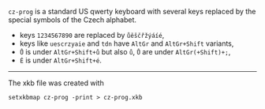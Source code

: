 `cz-prog` is a standard US qwerty keyboard with several keys replaced by
the special symbols of the Czech alphabet.

* keys `1234567890` are replaced by `ůěščřžýáíé`,
* keys like `uescrzyaie` and `tdn` have `AltGr` and `AltGr+Shift` variants,
* `Ů` is under `AltGr+Shift+ů` but also `ů`, `Ů` are under `AltGr(+Shift)+;`,
* `É` is under `AltGr+Shift+é`.

-----------

The xkb file was created with

    setxkbmap cz-prog -print > cz-prog.xkb
